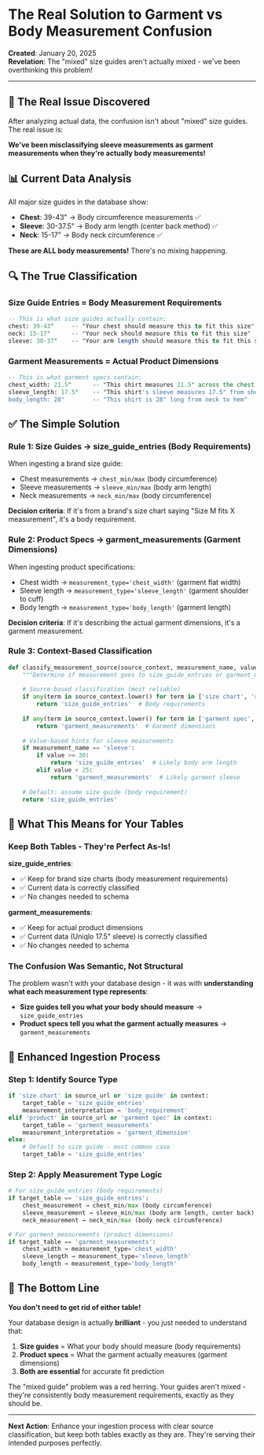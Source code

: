 # The Real Solution to Garment vs Body Measurement Confusion

**Created**: January 20, 2025  
**Revelation**: The "mixed" size guides aren't actually mixed - we've been overthinking this problem!

---

## 🎯 **The Real Issue Discovered**

After analyzing actual data, the confusion isn't about "mixed" size guides. The real issue is:

**We've been misclassifying sleeve measurements as garment measurements when they're actually body measurements!**

## 📊 **Current Data Analysis**

All major size guides in the database show:
- **Chest**: 39-43" → Body circumference measurements ✅
- **Sleeve**: 30-37.5" → Body arm length (center back method) ✅
- **Neck**: 15-17" → Body neck circumference ✅

**These are ALL body measurements!** There's no mixing happening.

## 🔍 **The True Classification**

### **Size Guide Entries = Body Measurement Requirements**
```sql
-- This is what size guides actually contain:
chest: 39-43"     -- "Your chest should measure this to fit this size"
neck: 15-17"      -- "Your neck should measure this to fit this size"  
sleeve: 30-37"    -- "Your arm length should measure this to fit this size"
```

### **Garment Measurements = Actual Product Dimensions**
```sql
-- This is what garment specs contain:
chest_width: 21.5"      -- "This shirt measures 21.5" across the chest when flat"
sleeve_length: 17.5"    -- "This shirt's sleeve measures 17.5" from shoulder to cuff"
body_length: 28"        -- "This shirt is 28" long from neck to hem"
```

## ✅ **The Simple Solution**

### **Rule 1: Size Guides → size_guide_entries (Body Requirements)**
When ingesting a brand size guide:
- Chest measurements → `chest_min/max` (body circumference)
- Sleeve measurements → `sleeve_min/max` (body arm length)
- Neck measurements → `neck_min/max` (body circumference)

**Decision criteria**: If it's from a brand's size chart saying "Size M fits X measurement", it's a body requirement.

### **Rule 2: Product Specs → garment_measurements (Garment Dimensions)**
When ingesting product specifications:
- Chest width → `measurement_type='chest_width'` (garment flat width)
- Sleeve length → `measurement_type='sleeve_length'` (garment shoulder to cuff)
- Body length → `measurement_type='body_length'` (garment length)

**Decision criteria**: If it's describing the actual garment dimensions, it's a garment measurement.

### **Rule 3: Context-Based Classification**
```python
def classify_measurement_source(source_context, measurement_name, value):
    """Determine if measurement goes to size_guide_entries or garment_measurements"""
    
    # Source-based classification (most reliable)
    if any(term in source_context.lower() for term in ['size chart', 'size guide', 'fits']):
        return 'size_guide_entries'  # Body requirements
    
    if any(term in source_context.lower() for term in ['garment spec', 'product dimensions', 'flat lay']):
        return 'garment_measurements'  # Garment dimensions
    
    # Value-based hints for sleeve measurements
    if measurement_name == 'sleeve':
        if value >= 30:
            return 'size_guide_entries'  # Likely body arm length
        elif value < 25:
            return 'garment_measurements'  # Likely garment sleeve
    
    # Default: assume size guide (body requirement)
    return 'size_guide_entries'
```

## 🚫 **What This Means for Your Tables**

### **Keep Both Tables - They're Perfect As-Is!**

**size_guide_entries**:
- ✅ Keep for brand size charts (body measurement requirements)
- ✅ Current data is correctly classified
- ✅ No changes needed to schema

**garment_measurements**:
- ✅ Keep for actual product dimensions
- ✅ Current data (Uniqlo 17.5" sleeve) is correctly classified
- ✅ No changes needed to schema

### **The Confusion Was Semantic, Not Structural**

The problem wasn't with your database design - it was with **understanding what each measurement type represents**:

- **Size guides tell you what your body should measure** → `size_guide_entries`
- **Product specs tell you what the garment actually measures** → `garment_measurements`

## 🎯 **Enhanced Ingestion Process**

### **Step 1: Identify Source Type**
```python
if 'size chart' in source_url or 'size guide' in context:
    target_table = 'size_guide_entries'
    measurement_interpretation = 'body_requirement'
elif 'product' in source_url or 'garment spec' in context:
    target_table = 'garment_measurements'  
    measurement_interpretation = 'garment_dimension'
else:
    # Default to size guide - most common case
    target_table = 'size_guide_entries'
```

### **Step 2: Apply Measurement Type Logic**
```python
# For size_guide_entries (body requirements)
if target_table == 'size_guide_entries':
    chest_measurement → chest_min/max (body circumference)
    sleeve_measurement → sleeve_min/max (body arm length, center back)
    neck_measurement → neck_min/max (body neck circumference)

# For garment_measurements (product dimensions)  
if target_table == 'garment_measurements':
    chest_width → measurement_type='chest_width'
    sleeve_length → measurement_type='sleeve_length' 
    body_length → measurement_type='body_length'
```

## 🎉 **The Bottom Line**

**You don't need to get rid of either table!** 

Your database design is actually **brilliant** - you just needed to understand that:

1. **Size guides** = What your body should measure (body requirements)
2. **Product specs** = What the garment actually measures (garment dimensions)
3. **Both are essential** for accurate fit prediction

The "mixed guide" problem was a red herring. Your guides aren't mixed - they're consistently body measurement requirements, exactly as they should be.

---

**Next Action**: Enhance your ingestion process with clear source classification, but keep both tables exactly as they are. They're serving their intended purposes perfectly.
